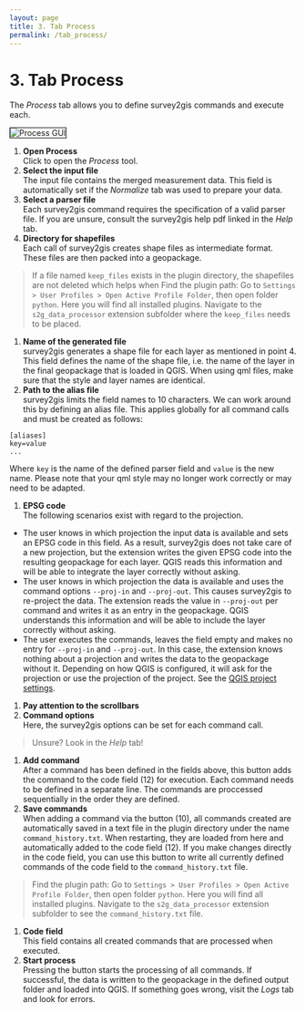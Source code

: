 ```yaml
---
layout: page
title: 3. Tab Process
permalink: /tab_process/
---
```


# 3. Tab Process

The _Process_ tab allows you to define survey2gis commands and execute each.

<img src="/assets/img/process.jpg" alt="Process GUI" style="border: 1px solid black" />

1. **Open Process**\
Click to open the _Process_ tool.
2. **Select the input file**\
The input file contains the merged measurement data. This field is automatically set if the _Normalize_ tab was used to prepare your data.
1. **Select a parser file**\
Each survey2gis command requires the specification of a valid parser file. If you are unsure, consult the survey2gis help pdf linked in the _Help_ tab. 
1. **Directory for shapefiles**\
Each call of survey2gis creates shape files as intermediate format. These files are then packed into a geopackage. 
> If a file named `keep_files` exists in the plugin directory, the shapefiles are not deleted which helps when 
> Find the plugin path: Go to `Settings > User Profiles > Open Active Profile Folder`, then open folder `python`. Here you will find all installed plugins. Navigate to the `s2g_data_processor` extension subfolder where the `keep_files` needs to be placed.
1. **Name of the generated file**\
survey2gis generates a shape file for each layer as mentioned in point 4. This field defines the name of the shape file, i.e. the name of the layer in the final geopackage that is loaded in QGIS. When using qml files, make sure that the style and layer names are identical.
1. **Path to the alias file**\
survey2gis limits the field names to 10 characters. We can work around this by defining an alias file. This applies globally for all command calls and must be created as follows:
```
[aliases]
key=value
...
```
Where `key` is the name of the defined parser field and `value` is the new name. Please note that your qml style may no longer work correctly or may need to be adapted.

1. **EPSG code**\
The following scenarios exist with regard to the projection.
- The user knows in which projection the input data is available and sets an EPSG code in this field. As a result, survey2gis does not take care of a new projection, but the extension writes the given EPSG code into the resulting geopackage for each layer. QGIS reads this information and will be able to integrate the layer correctly without asking.
- The user knows in which projection the data is available and uses the command options `--proj-in` and `--proj-out`. This causes survey2gis to re-project the data. The extension reads the value in `--proj-out` per command and writes it as an entry in the geopackage. QGIS understands this information and will be able to include the layer correctly without asking.
- The user executes the commands, leaves the field empty and makes no entry for `--proj-in` and `--proj-out`. In this case, the extension knows nothing about a projection and writes the data to the geopackage without it. Depending on how QGIS is configured, it will ask for the projection or use the projection of the project. See the [QGIS project settings](https://docs.qgis.org/3.34/en/docs/user_manual/working_with_projections/working_with_projections.html#id8).
1. **Pay attention to the scrollbars**
2. **Command options**\
Here, the survey2gis options can be set for each command call.
>  Unsure? Look in the _Help_ tab!
1.  **Add command**\
After a command has been defined in the fields above, this button adds the command to the code field (12) for execution. Each command needs to be defined in a separate line. The commands are proccessed sequentially in the order they are defined.
1.  **Save commands**\
When adding a command via the button (10), all commands created are automatically saved in a text file in the plugin directory under the name `command_history.txt`. When restarting, they are loaded from here and automatically added to the code field (12). If you make changes directly in the code field, you can use this button to write all currently defined commands of the code field to the `command_history.txt` file.
> Find the plugin path: Go to `Settings > User Profiles > Open Active Profile Folder`, then open folder `python`. Here you will find all installed plugins. Navigate to the `s2g_data_processor` extension subfolder to see the `command_history.txt` file.
1.  **Code field**\
This field contains all created commands that are processed when executed.
1.  **Start process**\
Pressing the button starts the processing of all commands. If successful, the data is written to the geopackage in the defined output folder and loaded into QGIS. If something goes wrong, visit the _Logs_ tab and look for errors. 